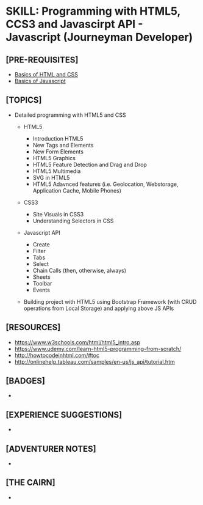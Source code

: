 # SKILL: Programming with HTML5, CCS3 and Javascirpt API - Javascript (Journeyman Developer)

## [PRE-REQUISITES]
  * [Basics of HTML and CSS](https://github.com/jigna-shah/skill-introduction-to-CSS-processor-SaaS-apprentice-dev)
  * [Basics of Javascript](https://github.com/jigna-shah/skill-javascript-programming-and-scripting-apprentice-dev)
  
## [TOPICS]   
  * Detailed programming with HTML5 and CSS
  	- HTML5
  		- Introduction HTML5
  	    - New Tags and Elements
  	    - New Form Elements
  	    - HTML5 Graphics
  		- HTML5 Feature Detection and Drag and Drop 
  		- HTML5 Multimedia
  		- SVG in HTML5
  		- HTML5 Adavnced features (i.e. Geolocation, Webstorage, Application Cache, Mobile Phones)
  		
 	 - CSS3
 	 	- Site Visuals in CSS3
 	 	- Understanding Selectors in CSS 
  	- Javascript API
  		- Create
  		- Filter
  		- Tabs
  		- Select
  		- Chain Calls (then, otherwise, always)
  		- Sheets
  		- Toolbar
  		- Events  		
  	- Building project with HTML5 using Bootstrap Framework (with CRUD operations from Local Storage) and applying above JS APIs
  	
## [RESOURCES]
  * https://www.w3schools.com/html/html5_intro.asp
  * https://www.udemy.com/learn-html5-programming-from-scratch/
  * http://howtocodeinhtml.com/#toc
  * http://onlinehelp.tableau.com/samples/en-us/js_api/tutorial.htm

## [BADGES]
  *  

## [EXPERIENCE SUGGESTIONS]
  * 

## [ADVENTURER NOTES]
  * 

## [THE CAIRN]
  * 